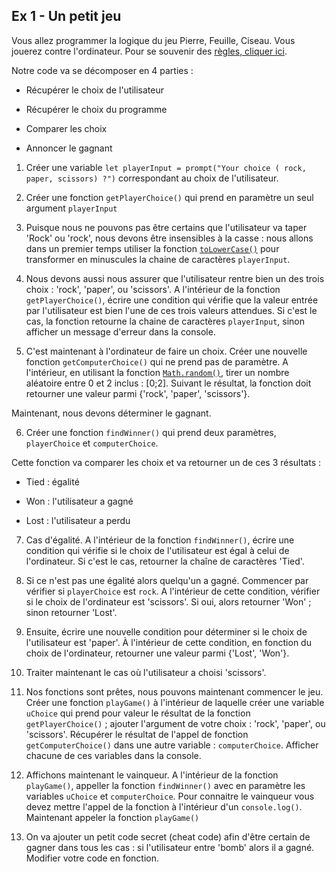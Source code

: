 ## Ex 1 - Un petit jeu

Vous allez programmer la logique du jeu Pierre, Feuille, Ciseau. Vous jouerez contre l'ordinateur. Pour se souvenir des [règles, cliquer ici](https://www.pierrefeuilleciseaux.fr/pierre-feuille-ciseaux-les-regles-classiques/).

Notre code va se décomposer en 4 parties :

- Récupérer le choix de l'utilisateur

- Récupérer le choix du programme

- Comparer les choix

- Annoncer le gagnant

1. Créer une variable `let playerInput = prompt("Your choice ( rock, paper, scissors) ?")` correspondant au choix de l'utilisateur.


2. Créer une fonction `getPlayerChoice()` qui prend en paramètre un seul argument `playerInput`


3. Puisque nous ne pouvons pas être certains que l'utilisateur va taper 'Rock' ou 'rock', nous devons être insensibles à la casse : nous allons dans un premier temps utiliser la fonction [`toLowerCase()`](https://developer.mozilla.org/fr/docs/Web/JavaScript/Reference/Objets_globaux/String/toLowerCase) pour transformer en minuscules la chaine de caractères `playerInput`.


4. Nous devons aussi nous assurer que l'utilisateur rentre bien un des trois choix : 'rock', 'paper', ou 'scissors'.
   A l'intérieur de la fonction `getPlayerChoice()`, écrire une condition qui vérifie que la valeur entrée par l'utilisateur est bien l'une de ces trois valeurs attendues. Si c'est le cas, la fonction retourne la chaine de caractères `playerInput`, sinon afficher un message d'erreur dans la console.


5. C'est maintenant à l'ordinateur de faire un choix.
   Créer une nouvelle fonction `getComputerChoice()` qui ne prend pas de paramètre.
   A l'intérieur, en utilisant la fonction [`Math.random()`](https://developer.mozilla.org/fr/docs/Web/JavaScript/Reference/Objets_globaux/Math/random), tirer un nombre aléatoire entre 0 et 2 inclus : [0;2]. Suivant le résultat, la fonction doit retourner une valeur parmi {'rock', 'paper', 'scissors'}.

Maintenant, nous devons déterminer le gagnant.

6. Créer une fonction `findWinner()` qui prend deux paramètres, `playerChoice` et `computerChoice`.

Cette fonction va comparer les choix et va retourner un de ces 3 résultats :

- Tied : égalité

- Won : l'utilisateur a gagné

- Lost : l'utilisateur a perdu

7. Cas d'égalité.
   A l'intérieur de la fonction `findWinner()`, écrire une condition qui vérifie si le choix de l'utilisateur est égal à celui de l'ordinateur. Si c'est le cas, retourner la chaîne de caractères 'Tied'.


8. Si ce n'est pas une égalité alors quelqu'un a gagné. Commencer par vérifier si `playerChoice` est `rock`. A l'intérieur de cette condition, vérifier si le choix de l'ordinateur est 'scissors'. Si oui, alors retourner 'Won' ; sinon retourner 'Lost'.


9. Ensuite, écrire une nouvelle condition pour déterminer si le choix de l'utilisateur est 'paper'. À l'intérieur de cette condition, en fonction du choix de l'ordinateur, retourner une valeur parmi {'Lost', 'Won'}.


10. Traiter maintenant le cas où l'utilisateur a choisi 'scissors'.


11. Nos fonctions sont prêtes, nous pouvons maintenant commencer le jeu.
    Créer une fonction `playGame()` à l'intérieur de laquelle créer une variable `uChoice` qui prend pour valeur le résultat de la fonction `getPlayerChoice()` ; ajouter l'argument de votre choix : 'rock', 'paper', ou 'scissors'.
    Récupérer le résultat de l'appel de fonction `getComputerChoice()` dans une autre variable : `computerChoice`.
    Afficher chacune de ces variables dans la console.


12. Affichons maintenant le vainqueur.
    A l'intérieur de la fonction `playGame()`, appeller la fonction `findWinner()` avec en paramètre les variables `uChoice` et `computerChoice`. Pour connaitre le vainqueur vous devez mettre l'appel de la fonction à l'intérieur d'un `console.log()`.
    Maintenant appeler la fonction `playGame()`


13. On va ajouter un petit code secret (cheat code) afin d'être certain de gagner dans tous les cas : si l'utilisateur entre 'bomb' alors il a gagné. Modifier votre code en fonction.

